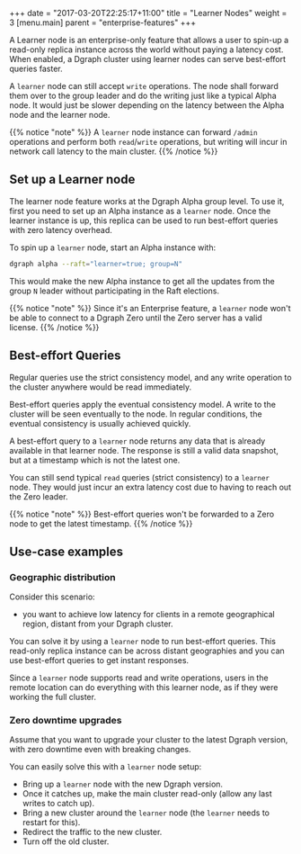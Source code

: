 +++
date = "2017-03-20T22:25:17+11:00"
title = "Learner Nodes"
weight = 3
[menu.main]
    parent = "enterprise-features"
+++

A Learner node is an enterprise-only feature that allows a user to spin-up a read-only replica instance across the world without paying a latency cost. 
When enabled, a Dgraph cluster using learner nodes can serve best-effort queries faster.

A `learner` node can still accept `write` operations. The node shall forward them over to the group leader and do the writing just like a typical Alpha node. It would just be slower depending on the latency between the Alpha node and the learner node.

{{% notice "note" %}}
A `learner` node instance can forward `/admin` operations and perform both `read`/`write` operations,
but writing will incur in network call latency to the main cluster.
{{% /notice %}}


## Set up a Learner node

The learner node feature works at the Dgraph Alpha group level.
To use it, first you need to set up an Alpha instance as a `learner` node.
Once the learner instance is up, this replica can be used to run best-effort queries with zero latency overhead.

To spin up a `learner` node, start an Alpha instance with:

```sh
dgraph alpha --raft="learner=true; group=N"
```

This would make the new Alpha instance to get all the updates from the group `N` leader without participating in the Raft elections.

{{% notice "note" %}}
Since it's an Enterprise feature, a `learner` node won't be able to connect to a Dgraph Zero until the Zero server has a valid license.
{{% /notice %}}

## Best-effort Queries

Regular queries use the strict consistency model, and any write operation to the cluster anywhere would be read immediately.

Best-effort queries apply the eventual consistency model. A write to the cluster will be seen eventually to the node.
In regular conditions, the eventual consistency is usually achieved quickly.

A best-effort query to a `learner` node returns any data that is already available in that learner node.
The response is still a valid data snapshot, but at a timestamp which is not the latest one.

You can still send typical `read` queries (strict consistency) to a `learner` node.
They would just incur an extra latency cost due to having to reach out the Zero leader.

{{% notice "note" %}}
Best-effort queries won't be forwarded to a Zero node to get the latest timestamp.
{{% /notice %}}

## Use-case examples

### Geographic distribution

Consider this scenario: 
- you want to achieve low latency for clients in a remote geographical region, distant from your Dgraph cluster.

You can solve it by using a `learner` node to run best-effort queries.
This read-only replica instance can be across distant geographies and you can use best-effort queries to get instant responses.

Since a `learner` node supports read and write operations, users in the remote location can do everything with this learner node,
as if they were working the full cluster.

### Zero downtime upgrades

Assume that you want to upgrade your cluster to the latest Dgraph version, with zero downtime even with breaking changes.

You can easily solve this with a `learner` node setup:
- Bring up a `learner` node with the new Dgraph version.
- Once it catches up, make the main cluster read-only (allow any last writes to catch up).
- Bring a new cluster around the `learner` node (the `learner` needs to restart for this).
- Redirect the traffic to the new cluster.
- Turn off the old cluster.
